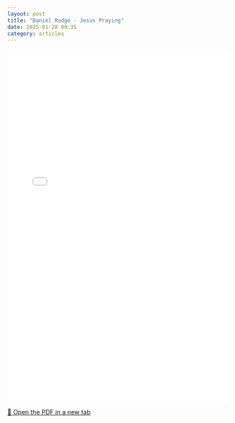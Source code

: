 ```yaml
---
layout: post
title: "Daniel Rudge - Jesus Praying"
date: 2025-01-28 09:35
category: articles
---
```


<iframe 
    src="{{ '/assets/articles/Daniel-Rudge/Daniel-Rudge-Jesus-Praying.pdf' | relative_url }}" 
    width="100%" 
    height="800px" 
    style="border: none;">
</iframe>

<p>
    <a href="{{ '/assets/articles/Daniel-Rudge/Daniel-Rudge-Jesus-Praying.pdf' | relative_url }}" target="_blank">
        📄 Open the PDF in a new tab
    </a>
</p>
